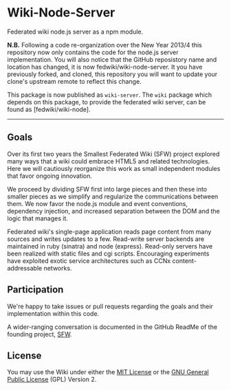 # Wiki-Node-Server

Federated wiki node.js server as a npm module.

**N.B.** Following a code re-organization over the New Year 2013/4 this 
repository now only contains the code for the node.js server implementation. 
You will also notice that the GitHub reposistory name and location has 
changed, it is now fedwiki/wiki-node-server. It you have previously forked, 
and cloned, this repository you will want to update your clone's upstream 
remote to reflect this change.

This package is now published as ```wiki-server```. The ```wiki``` 
package which depends on this package, to provide the federated wiki server, 
can be found as [fedwiki/wiki-node].

* * *

## Goals

Over its first two years the Smallest Federated Wiki (SFW) project explored
many ways that a wiki could embrace HTML5 and related technologies. Here
we will cautiously reorganize this work as small independent modules that
favor ongoing innovation.

We proceed by dividing SFW first into large pieces and then these into
smaller pieces as we simplify and regularize the communications between them.
We now favor the node.js module and event conventions, dependency injection,
and increased separation between the DOM and the logic that manages it.

Federated wiki's single-page application reads page content from many sources
and writes updates to a few. Read-write server backends are maintained in
ruby (sinatra) and node (express). Read-only servers have been realized
with static files and cgi scripts. Encouraging experiments have exploited
exotic service architectures such as CCNx content-addressable networks.

## Participation

We're happy to take issues or pull requests regarding the goals and
their implementation within this code.

A wider-ranging conversation is documented in the GitHub ReadMe of the
founding project, [SFW](https://github.com/WardCunningham/Smallest-Federated-Wiki/blob/master/ReadMe.md).

## License

You may use the Wiki under either the
[MIT License](https://github.com/WardCunningham/wiki/blob/master/mit-license.txt) or the
[GNU General Public License](https://github.com/WardCunningham/wiki/blob/master/gpl-license.txt) (GPL) Version 2.
